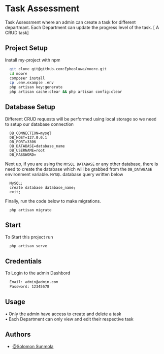 
# Task Assessment 

Task Assessment where an admin can create a task for different departmant. Each Department can update the progress level of the task. [ A CRUD task]



## Project Setup

Install my-project with npm

```bash
  git clone git@github.com:Epheoluwa/moore.git
  cd moore
  composer install
  cp .env.example .env 
  php artisan key:generate
  php artisan cache:clear && php artisan config:clear 
```
    
## Database Setup

Different CRUD requests will be performed using local storage so we need to setup our database connection
```
  DB_CONNECTION=mysql
  DB_HOST=127.0.0.1
  DB_PORT=3306
  DB_DATABASE=database_name
  DB_USERNAME=root
  DB_PASSWORD=
```

Next up, if you are using the ```MYSQL DATABASE``` or any other database, there is need to create the database which will be grabbed from the ```DB_DATABASE``` environment variable. ```MYSQL``` database query written below
```
  MySQL;
  create database database_name;
  exit;
```

Finally, run the code below to make migrations.
```
  php artisan migrate
```
## Start

To Start this project run

```bash
  php artisan serve
```
## Credentials

To Login to the admin Dashbord

```bash
  Email: admin@admin.com
  Password: 12345678
```

## Usage
•	Only the admin have access to create and delete a task <br>
•	Each Department can only view and edit their respective task <br>

## Authors

- [@Solomon Sunmola](https://github.com/Epheoluwa)

